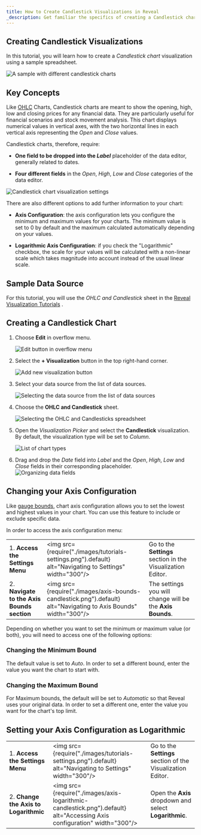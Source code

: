 ```yaml
---
title: How to Create Candlestick Visualizations in Reveal
_description: Get familiar the specifics of creating a Candlestick chart visualization for your data.
---
```


## Creating Candlestick Visualizations

In this tutorial, you will learn how to create a *Candlestick chart* visualization using a sample spreadsheet.

![A sample with different candlestick charts](images/different-candlestick-charts.png)

## Key Concepts

Like [OHLC](tutorials-ohlc) Charts, Candlestick charts are meant to
show the opening, high, low and closing prices for any financial data.
They are particularly useful for financial scenarios and stock movement
analysis. This chart displays numerical values in vertical axes, with
the two horizontal lines in each vertical axis representing the *Open*
and *Close* values.

Candlestick charts, therefore, require:

  - **One field to be dropped into the *Label*** placeholder of the data
    editor, generally related to dates.

  - **Four different fields** in the *Open*, *High*, *Low* and *Close*
    categories of the data editor.

![Candlestick chart visualization settings](images/candlestick-visualization-editor-example.png)

There are also different options to add further information to your
chart:

  - **Axis Configuration**: the axis configuration lets you configure
    the minimum and maximum values for your charts. The minimum value is
    set to 0 by default and the maximum calculated automatically
    depending on your values.

  - **Logarithmic Axis Configuration**: if you check the "Logarithmic"
    checkbox, the scale for your values will be calculated with a
    non-linear scale which takes magnitude into account instead of the
    usual linear scale.

## Sample Data Source

For this tutorial, you will use the *OHLC and Candlestick* sheet in the <a href="/data/Reveal_Visualization_Tutorials.xlsx" download>Reveal Visualization Tutorials</a> .

## Creating a Candlestick Chart

1. Choose **Edit** in overflow menu.

   ![Edit button in overflow menu](images/overflow-edit-option.png)                                      

2. Select the **+ Visualization** button in the top right-hand corner.

   ![Add new visualization button](images/add-visualization-button.png)                                      

3. Select your data source from the list of data sources.

   ![Selecting the data source from the list of data sources](images/visualization-tutorials-sample.png)                                          

4. Choose the **OHLC and Candlestick** sheet. 
  
   ![Selecting the OHLC and Candlesticks spreadsheet](images/ohlc-candlestick-spreadsheet.png)
         
5. Open the *Visualization Picker* and select the **Candlestick** visualization. By default, the visualization type will be set to *Column*. 

   ![List of chart types](images/candlestick-chart-types.png)                                                             
6.  Drag and drop the *Date* field into *Label* and the *Open*, *High*, *Low* and *Close* fields in their corresponding placeholder.                
  ![Organizing data fields](images/candlestick-organizing-data.png)

## Changing your Axis Configuration

Like [gauge bounds](tutorials-gauge#adding-bounds-to-your-gauge), chart axis
configuration allows you to set the lowest and highest values in your
chart. You can use this feature to include or exclude specific data.

In order to access the axis configuration menu:

|                                             |                                                                                               |                                                             |
| ------------------------------------------- | --------------------------------------------------------------------------------------------- | ----------------------------------------------------------- |
| 1\. **Access the Settings Menu**            | <img src={require("./images/tutorials-settings.png").default} alt="Navigating to Settings" width="300"/> | Go to the **Settings** section in the Visualization Editor. |
| 2\. **Navigate to the Axis Bounds section** | <img src={require("./images/axis-bounds-candlestick.png").default} alt="Navigating to Axis Bounds" width="300"/> | The settings you will change will be the **Axis Bounds**.   |

Depending on whether you want to set the minimum or maximum value (or
both), you will need to access one of the following options:

### Changing the Minimum Bound

The default value is set to *Auto*. In order to set a different bound, enter the value you want the chart to start with.

### Changing the Maximum Bound

For Maximum bounds, the default will be set to *Automatic* so that
Reveal uses your original data. In order to set a different one, enter
the value you want for the chart's top limit.

## Setting your Axis Configuration as Logarithmic

|                                        |                                                                                                              |                                                             |
| -------------------------------------- | ------------------------------------------------------------------------------------------------------------ | ----------------------------------------------------------- |
| 1\. **Access the Settings Menu**       | <img src={require("./images/tutorials-settings.png").default} alt="Navigating to Settings" width="300"/>                 | Go to the **Settings** section of the Visualization Editor. |
| 2\. **Change the Axis to Logarithmic** | <img src={require("./images/axis-logarithmic-candlestick.png").default} alt="Accessing Axis configuration" width="300"/> | Open the **Axis** dropdown and select **Logarithmic**.      |
